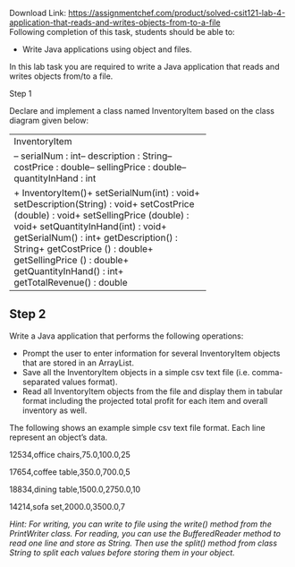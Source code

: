 Download Link: https://assignmentchef.com/product/solved-csit121-lab-4-application-that-reads-and-writes-objects-from-to-a-file
<br>
Following completion of this task, students should be able to:

<ul>

 <li>Write Java applications using object and files.</li>

</ul>

In this lab task you are required to write a Java application that reads and writes objects from/to a file.

Step 1

Declare and implement a class named InventoryItem based on the class diagram given below:

<table width="336">

 <tbody>

  <tr>

   <td width="336">InventoryItem</td>

  </tr>

  <tr>

   <td width="336"> –  serialNum : int–  description : String–  costPrice : double–  sellingPrice : double–  quantityInHand : int </td>

  </tr>

  <tr>

   <td width="336"> + InventoryItem()+ setSerialNum(int) : void+ setDescription(String) : void+ setCostPrice (double) : void+ setSellingPrice (double) : void+ setQuantityInHand(int) : void+ getSerialNum() : int+ getDescription() : String+ getCostPrice () : double+ getSellingPrice () : double+ getQuantityInHand() : int+ getTotalRevenue() : double</td>

  </tr>

 </tbody>

</table>

<h2>Step 2</h2>

Write a Java application that performs the following operations:

<ul>

 <li>Prompt the user to enter information for several InventoryItem objects that are stored in an ArrayList.</li>

 <li>Save all the InventoryItem objects in a simple csv text file (i.e. comma-separated values format).</li>

 <li>Read all InventoryItem objects from the file and display them in tabular format including the projected total profit for each item and overall inventory as well.</li>

</ul>




The following shows an example simple csv text file format. Each line represent an object’s data.




12534,office chairs,75.0,100.0,25

17654,coffee table,350.0,700.0,5

18834,dining table,1500.0,2750.0,10

14214,sofa set,2000.0,3500.0,7







<em>Hint: For writing, you can write to file using the write() method from the PrintWriter class. For reading, you can use the BufferedReader method to read one line and store as String. Then use the split() method from class String to split each values before storing them in your object. </em>

<em> </em>


